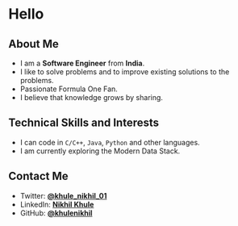 # Hello

## About Me

* I am a **Software Engineer** from **India**.
* I like to solve problems and to improve existing solutions to the problems.
* Passionate Formula One Fan.
* I believe that knowledge grows by sharing.

## Technical Skills and Interests

* I can code in `C/C++`, `Java`, `Python` and other languages.
* I am currently exploring the Modern Data Stack.

## Contact Me

* Twitter: [**@khule_nikhil_01**](https://twitter.com/khule_nikhil_01)
* LinkedIn: [**Nikhil Khule**](https://linkedin.com/in/nikhilkhule)
* GitHub: [**@khulenikhil**](https://github.com/khulenikhil)
